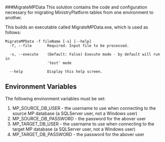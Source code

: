 ###MigrateMPData
This solution contains the code and configuration necessary for migrating MinistryPlatform tables from one environment to another.

This builds an executable called MigrateMPData.exe, which is used as follows:
```
MigrateMPData -f fileName [-x] [--help]
  -f, --file       Required. Input file to be processed.

  -x, --execute    (Default: False) Execute mode - by default will run in
                   'test' mode

  --help           Display this help screen.
```
## Environment Variables
The following environment variables must be set:
1. MP_SOURCE_DB_USER - the username to use when connecting to the source MP database (a SQLServer user, not a Windows user)
2. MP_SOURCE_DB_PASSWORD - the password for the abover user
3. MP_TARGET_DB_USER - the username to use when connecting to the target MP database (a SQLServer user, not a Windows user)
4. MP_TARGET_DB_PASSWORD - the password for the abover user
